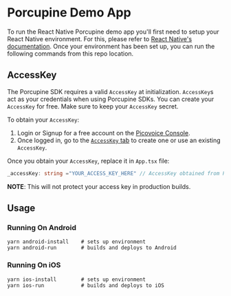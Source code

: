 # Porcupine Demo App
To run the React Native Porcupine demo app you'll first need to setup your React Native environment. For this, 
please refer to [React Native's documentation](https://reactnative.dev/docs/environment-setup). Once your environment has been set up, you can run the following commands from this repo location.

## AccessKey

The Porcupine SDK requires a valid `AccessKey` at initialization. `AccessKey`s act as your credentials when using Porcupine SDKs.
You can create your `AccessKey` for free. Make sure to keep your `AccessKey` secret.

To obtain your `AccessKey`:
1. Login or Signup for a free account on the [Picovoice Console](https://picovoice.ai/console/).
2. Once logged in, go to the [`AccessKey` tab](https://console.picovoice.ai/access_key) to create one or use an existing `AccessKey`.

Once you obtain your `AccessKey`, replace it in `App.tsx` file:

```typescript
_accessKey: string ="YOUR_ACCESS_KEY_HERE" // AccessKey obtained from Picovoice Console (https://picovoice.ai/console/)
```

**NOTE**: This will not protect your access key in production builds.

## Usage

### Running On Android
```console
yarn android-install    # sets up environment
yarn android-run        # builds and deploys to Android
```

### Running On iOS

```console
yarn ios-install        # sets up environment
yarn ios-run            # builds and deploys to iOS
```